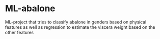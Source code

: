 # ML-abalone
ML-project that tries to classify abalone in genders based on physical features as well as regression to estimate the viscera weight based on the other features
